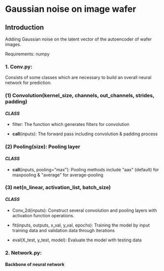 # Gaussian noise on image wafer

## Introduction

Addiing Gaussian noise on the latent vector of the autoencoder of wafer images.

Requirements: numpy

### 1. Conv.py:

Consists of some classes which are necessary to build an overall neural network for prediction.

### (1) Convolution(kernel_size, channels, out_channels, strides, padding)

#### _CLASS_

* filter: The function which generates filters for convolution

* __call__(inputs): The forward pass including convolution & padding process

### (2) Pooling(size): Pooling layer

#### _CLASS_

* __call__(inputs, pooling="max"): Pooling methods include "aax" (default) for maxpooling & "average" for average-pooling


### (3) net(n_linear, activation_list, batch_size)

#### _CLASS_

* Conv_2d(inputs): Construct several convolution and pooling layers with activation function operations.

* fit(inputs, outputs, x_val, y_val, epochs): Training the model by input training data and validation data through iterations

* eval(X_test, y_test, model): Evaluate the model with testing data

### 2. Network.py:

#### Backbone of neural network
